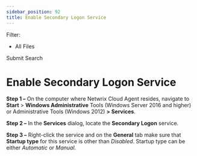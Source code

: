 ```yaml
---
sidebar_position: 92
title: Enable Secondary Logon Service
---
```


Filter: 

* All Files

Submit Search

# Enable Secondary Logon Service

**Step 1 –** On the computer where Netwrix Cloud Agent resides, navigate to **Start** > **Windows Administrative** Tools (Windows Server 2016 and higher) or Administrative Tools (Windows 2012) **> Services**.

**Step 2 –** In the **Services** dialog, locate the **Secondary Logon** service.

**Step 3 –**  Right-click the service and on the **General** tab make sure that **Startup type** for this service is other than *Disabled*. Startup type can be either *Automatic* or *Manual*.